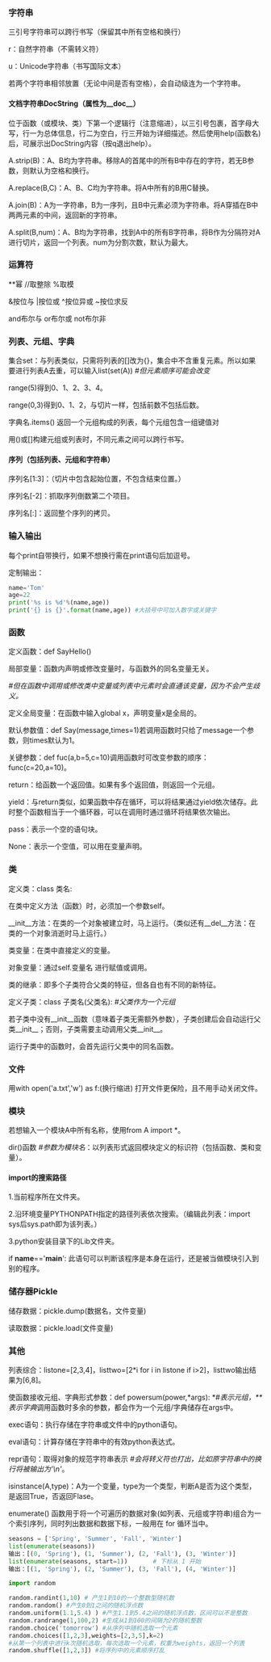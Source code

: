 ### 字符串
三引号字符串可以跨行书写（保留其中所有空格和换行）

r：自然字符串（不需转义符）

u：Unicode字符串（书写国际文本）

若两个字符串相邻放置（无论中间是否有空格），会自动级连为一个字符串。

#### 文档字符串DocString（属性为__doc__）
位于函数（或模块、类）下第一个逻辑行（注意缩进），以三引号包裹，首字母大写，行一为总体信息，行二为空白，行三开始为详细描述。然后使用help(函数名)后，可展示出DocString内容（按q退出help）。

A.strip(B)：A、B均为字符串。移除A的首尾中的所有B中存在的字符，若无B参数，则默认为空格和换行。

A.replace(B,C)：A、B、C均为字符串。将A中所有的B用C替换。

A.join(B)：A为一字符串，B为一序列，且B中元素必须为字符串。将A穿插在B中两两元素的中间，返回新的字符串。

A.split(B,num)：A、B均为字符串，找到A中的所有B字符串，将B作为分隔符对A进行切片，返回一个列表。num为分割次数，默认为最大。

### 运算符
**幂  //取整除  %取模

&按位与  |按位或  ^按位异或  ~按位求反

and布尔与  or布尔或  not布尔非

### 列表、元组、字典
集合set：与列表类似，只需将列表的[]改为{}，集合中不含重复元素。所以如果要进行列表A去重，可以输入list(set(A)) *#但元素顺序可能会改变*

range(5)得到0、1、2、3、4。

range(0,3)得到0、1、2，与切片一样，包括前数不包括后数。

字典名.items() 返回一个元组构成的列表，每个元组包含一组键值对

用()或[]构建元组或列表时，不同元素之间可以跨行书写。

#### 序列（包括列表、元组和字符串）
序列名[1:3]：（切片中包含起始位置，不包含结束位置。）

序列名[-2]：抓取序列倒数第二个项目。

序列名[:]：返回整个序列的拷贝。

### 输入输出
每个print自带换行，如果不想换行需在print语句后加逗号。

定制输出：
```python
name='Tom'
age=22
print('%s is %d'%(name,age))
print('{} is {}'.format(name,age)) #大括号中可加入数字或关键字
```

### 函数
定义函数：def SayHello()

局部变量：函数内声明或修改变量时，与函数外的同名变量无关。

*#但在函数中调用或修改类中变量或列表中元素时会直通该变量，因为不会产生歧义。*

定义全局变量：在函数中输入global x，声明变量x是全局的。

默认参数值：def Say(message,times=1)若调用函数时只给了message一个参数，则times默认为1。

关键参数：def fuc(a,b=5,c=10)调用函数时可改变参数的顺序：func(c=20,a=10)。

return：给函数一个返回值。如果有多个返回值，则返回一个元组。

yield：与return类似，如果函数中存在循环，可以将结果通过yield依次储存。此时整个函数相当于一个循环器，可以在调用时通过循环将结果依次输出。

pass：表示一个空的语句块。

None：表示一个空值，可以用在变量声明。

### 类
定义类：class 类名:

在类中定义方法（函数）时，必须加一个参数self。

__init__方法：在类的一个对象被建立时，马上运行。（类似还有__del__方法：在类的一个对象消逝时马上运行。）

类变量：在类中直接定义的变量。

对象变量：通过self.变量名 进行赋值或调用。

类的继承：即多个子类符合父类的特征，但各自也有不同的新特征。

定义子类：class 子类名(父类名): *#父类作为一个元组*

若子类中没有__init__函数（意味着子类无需额外参数），子类创建后会自动运行父类__init__；否则，子类需要主动调用父类__init__。

运行子类中的函数时，会首先运行父类中的同名函数。

### 文件
用with open('a.txt','w') as f:(换行缩进) 打开文件更保险，且不用手动关闭文件。

### 模块
若想输入一个模块A中所有名称，使用from A import *。

dir()函数 *#参数为模块名*：以列表形式返回模块定义的标识符（包括函数、类和变量）。

#### import的搜索路径

1.当前程序所在文件夹。

2.沿环境变量PYTHONPATH指定的路径列表依次搜索。（编辑此列表：import sys后sys.path即为该列表。）

3.python安装目录下的Lib文件夹。

if __name__=='__main__': 此语句可以判断该程序是本身在运行，还是被当做模块引入到别的程序。

### 储存器Pickle
储存数据：pickle.dump(数据名，文件变量)

读取数据：pickle.load(文件变量)

### 其他
列表综合：listone=[2,3,4]，listtwo=[2*i for i in listone if i>2]，listtwo输出结果为[6,8]。

使函数接收元组、字典形式参数：def powersum(power,*args): *#*表示元组，**表示字典*调用函数时多余的参数，都会作为一个元组/字典储存在args中。

exec语句：执行存储在字符串或文件中的python语句。

eval语句：计算存储在字符串中的有效python表达式。

repr语句：取得对象的规范字符串表示 *#会将转义符也打出，比如原字符串中的换行将被输出为'\n'*。

isinstance(A,type)：A为一个变量，type为一个类型，判断A是否为这个类型，是返回True，否返回Flase。

enumerate() 函数用于将一个可遍历的数据对象(如列表、元组或字符串)组合为一个索引序列，同时列出数据和数据下标，一般用在 for 循环当中。

```python
seasons = ['Spring', 'Summer', 'Fall', 'Winter']
list(enumerate(seasons))
输出：[(0, 'Spring'), (1, 'Summer'), (2, 'Fall'), (3, 'Winter')]
list(enumerate(seasons, start=1))       # 下标从 1 开始
输出：[(1, 'Spring'), (2, 'Summer'), (3, 'Fall'), (4, 'Winter')]
```

```python
import random

random.randint(1,10) # 产生1到10的一个整数型随机数  
random.random() #产生0到1之间的随机浮点数
random.uniform(1.1,5.4) ) #产生1.1到5.4之间的随机浮点数，区间可以不是整数
random.randrange(1,100,2) #生成从1到100的间隔为2的随机整数
random.choice('tomorrow') #从序列中随机选取一个元素
random.choices([1,2,3],weights=[2,3,5],k=2) 
#从第一个列表中进行k次随机选取，每次选取一个元素，权重为weights，返回一个列表
random.shuffle([1,2,3]) #将序列中的元素顺序打乱
```
